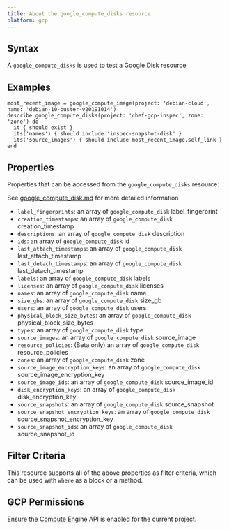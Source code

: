 ```yaml
---
title: About the google_compute_disks resource
platform: gcp
---
```


## Syntax
A `google_compute_disks` is used to test a Google Disk resource

## Examples
```
most_recent_image = google_compute_image(project: 'debian-cloud', name: 'debian-10-buster-v20191014')
describe google_compute_disks(project: 'chef-gcp-inspec', zone: 'zone') do
  it { should exist }
  its('names') { should include 'inspec-snapshot-disk' }
  its('source_images') { should include most_recent_image.self_link }
end
```

## Properties
Properties that can be accessed from the `google_compute_disks` resource:

See [google_compute_disk.md](google_compute_disk.md) for more detailed information
  * `label_fingerprints`: an array of `google_compute_disk` label_fingerprint
  * `creation_timestamps`: an array of `google_compute_disk` creation_timestamp
  * `descriptions`: an array of `google_compute_disk` description
  * `ids`: an array of `google_compute_disk` id
  * `last_attach_timestamps`: an array of `google_compute_disk` last_attach_timestamp
  * `last_detach_timestamps`: an array of `google_compute_disk` last_detach_timestamp
  * `labels`: an array of `google_compute_disk` labels
  * `licenses`: an array of `google_compute_disk` licenses
  * `names`: an array of `google_compute_disk` name
  * `size_gbs`: an array of `google_compute_disk` size_gb
  * `users`: an array of `google_compute_disk` users
  * `physical_block_size_bytes`: an array of `google_compute_disk` physical_block_size_bytes
  * `types`: an array of `google_compute_disk` type
  * `source_images`: an array of `google_compute_disk` source_image
  * `resource_policies`: (Beta only) an array of `google_compute_disk` resource_policies
  * `zones`: an array of `google_compute_disk` zone
  * `source_image_encryption_keys`: an array of `google_compute_disk` source_image_encryption_key
  * `source_image_ids`: an array of `google_compute_disk` source_image_id
  * `disk_encryption_keys`: an array of `google_compute_disk` disk_encryption_key
  * `source_snapshots`: an array of `google_compute_disk` source_snapshot
  * `source_snapshot_encryption_keys`: an array of `google_compute_disk` source_snapshot_encryption_key
  * `source_snapshot_ids`: an array of `google_compute_disk` source_snapshot_id

## Filter Criteria
This resource supports all of the above properties as filter criteria, which can be used
with `where` as a block or a method.

## GCP Permissions

Ensure the [Compute Engine API](https://console.cloud.google.com/apis/library/compute.googleapis.com/) is enabled for the current project.
